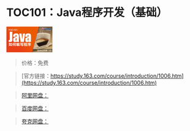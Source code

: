 # TOC101：Java程序开发（基础）

![img](../../../assets/study163/free/2493023868744187214.jpg)

> 价格：免费

> [官方链接：https://study.163.com/course/introduction/1006.htm](https://study.163.com/course/introduction/1006.htm)

> [阿里网盘：]()

> [百度网盘：]()

> [夸克网盘：]()

